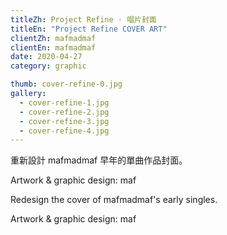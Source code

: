 ```yaml
---
titleZh: Project Refine · 唱片封面
titleEn: "Project Refine COVER ART"
clientZh: mafmadmaf
clientEn: mafmadmaf
date: 2020-04-27
category: graphic

thumb: cover-refine-0.jpg
gallery:
  - cover-refine-1.jpg
  - cover-refine-2.jpg
  - cover-refine-3.jpg
  - cover-refine-4.jpg
---
```


重新設計 mafmadmaf 早年的單曲作品封面。

Artwork & graphic design: maf

<!-- lang -->

Redesign the cover of mafmadmaf's early singles.

Artwork & graphic design: maf
